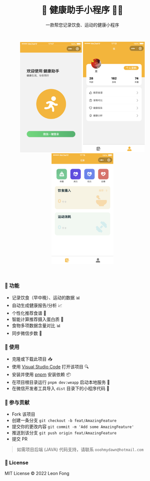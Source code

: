 <h1 align="center">🍎 健康助手小程序 🏃‍♂️</h1>
<p align="center">一款帮您记录饮食、运动的健康小程序</p>
<br/>
<p align='center'>
<img src='./static/firstPage.png' width='200'/> 
<img src='./static/home.png' width='200'/>
<img src='./static/record.png' width='200'/>
</p>
<br/>


### 🌟 功能
- 记录饮食（早中晚）、运动的数据 📊
- 自动生成健康报告/分析 📈
- 个性化推荐食谱 🍲
- 智能计算推荐摄入蛋白质 🥚
- 食物多项数据含量对比 📊
- 同步微信步数 🏃

### 🚀 使用
- 克隆或下载此项目 📥
- 使用 [Visual Studio Code](https://code.visualstudio.com/) 打开该项目 🔍
- 安装并使用 [pnpm](https://pnpm.io/) 安装依赖 📦
- 在项目根目录运行 `pnpm dev:weapp` 启动本地服务 🚀
- 在微信开发者工具导入 `dist` 目录下的小程序代码 📱

### 👥 参与贡献
- Fork 该项目 
- 创建一条分支 `git checkout -b feat/AmazingFeature` 
- 提交你的更改内容 `git commit -m 'Add some AmazingFeature'` 
- 推送到该分支 `git push origin feat/AmazingFeature`
- 提交 PR 


> 如需项目后端 (JAVA) 代码支持，请联系 `ooohmydawn@hotmail.com`


### 📝 License

MIT License © 2022 Leon Fong

